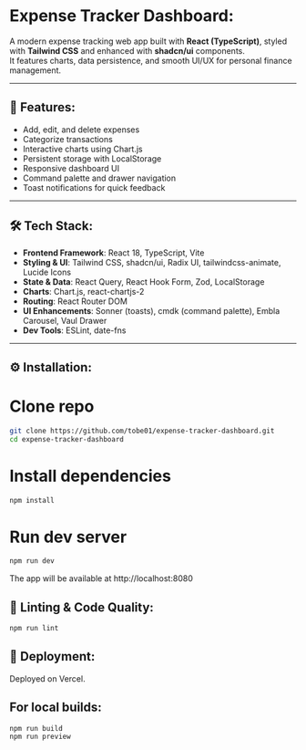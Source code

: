 # Expense Tracker Dashboard:

A modern expense tracking web app built with **React (TypeScript)**, styled with **Tailwind CSS** and enhanced with **shadcn/ui** components.  
It features charts, data persistence, and smooth UI/UX for personal finance management.

---

## 🚀 Features:
- Add, edit, and delete expenses
- Categorize transactions
- Interactive charts using Chart.js
- Persistent storage with LocalStorage
- Responsive dashboard UI
- Command palette and drawer navigation
- Toast notifications for quick feedback

---

## 🛠️ Tech Stack:
- **Frontend Framework**: React 18, TypeScript, Vite  
- **Styling & UI**: Tailwind CSS, shadcn/ui, Radix UI, tailwindcss-animate, Lucide Icons  
- **State & Data**: React Query, React Hook Form, Zod, LocalStorage  
- **Charts**: Chart.js, react-chartjs-2  
- **Routing**: React Router DOM  
- **UI Enhancements**: Sonner (toasts), cmdk (command palette), Embla Carousel, Vaul Drawer  
- **Dev Tools**: ESLint, date-fns  

---

## ⚙️ Installation:

# Clone repo
```bash
git clone https://github.com/tobe01/expense-tracker-dashboard.git
cd expense-tracker-dashboard
```
# Install dependencies
```bash
npm install
```
# Run dev server
```bash
npm run dev
```
The app will be available at http://localhost:8080

## 🧪 Linting & Code Quality:
```bash
npm run lint
```
## 🚀 Deployment:
Deployed on Vercel.

## For local builds:
```bash
npm run build
npm run preview
```
